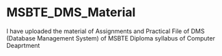# MSBTE_DMS_Material
I have uploaded the material of Assignments and Practical File of DMS (Database Management System) of MSBTE Diploma syllabus of Computer Deaprtment
